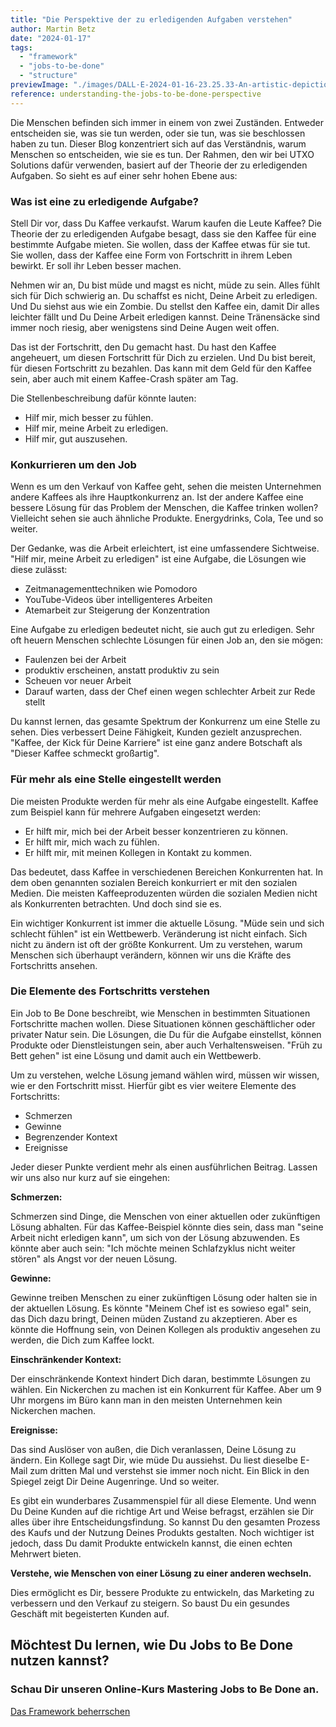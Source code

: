 ```yaml
---
title: "Die Perspektive der zu erledigenden Aufgaben verstehen"
author: Martin Betz
date: "2024-01-17"
tags:
  - "framework"
  - "jobs-to-be-done"
  - "structure"
previewImage: "./images/DALL·E-2024-01-16-23.25.33-An-artistic-depiction-of-a-businessman-in-an-office-with-one-wall-dedicated-to-explanations-about-customer-research.-The-wall-is-filled-with-various-.png"
reference: understanding-the-jobs-to-be-done-perspective
---
```


Die Menschen befinden sich immer in einem von zwei Zuständen. Entweder entscheiden sie, was sie tun werden, oder sie tun, was sie beschlossen haben zu tun. Dieser Blog konzentriert sich auf das Verständnis, warum Menschen so entscheiden, wie sie es tun. Der Rahmen, den wir bei UTXO Solutions dafür verwenden, basiert auf der Theorie der zu erledigenden Aufgaben. So sieht es auf einer sehr hohen Ebene aus:

### Was ist eine zu erledigende Aufgabe?

Stell Dir vor, dass Du Kaffee verkaufst. Warum kaufen die Leute Kaffee? Die Theorie der zu erledigenden Aufgabe besagt, dass sie den Kaffee für eine bestimmte Aufgabe mieten. Sie wollen, dass der Kaffee etwas für sie tut. Sie wollen, dass der Kaffee eine Form von Fortschritt in ihrem Leben bewirkt. Er soll ihr Leben besser machen.

Nehmen wir an, Du bist müde und magst es nicht, müde zu sein. Alles fühlt sich für Dich schwierig an. Du schaffst es nicht, Deine Arbeit zu erledigen. Und Du siehst aus wie ein Zombie. Du stellst den Kaffee ein, damit Dir alles leichter fällt und Du Deine Arbeit erledigen kannst. Deine Tränensäcke sind immer noch riesig, aber wenigstens sind Deine Augen weit offen.

Das ist der Fortschritt, den Du gemacht hast. Du hast den Kaffee angeheuert, um diesen Fortschritt für Dich zu erzielen. Und Du bist bereit, für diesen Fortschritt zu bezahlen. Das kann mit dem Geld für den Kaffee sein, aber auch mit einem Kaffee-Crash später am Tag.

Die Stellenbeschreibung dafür könnte lauten:

- Hilf mir, mich besser zu fühlen.
- Hilf mir, meine Arbeit zu erledigen.
- Hilf mir, gut auszusehen.

### Konkurrieren um den Job

Wenn es um den Verkauf von Kaffee geht, sehen die meisten Unternehmen andere Kaffees als ihre Hauptkonkurrenz an. Ist der andere Kaffee eine bessere Lösung für das Problem der Menschen, die Kaffee trinken wollen? Vielleicht sehen sie auch ähnliche Produkte. Energydrinks, Cola, Tee und so weiter.

Der Gedanke, was die Arbeit erleichtert, ist eine umfassendere Sichtweise. "Hilf mir, meine Arbeit zu erledigen" ist eine Aufgabe, die Lösungen wie diese zulässt:

- Zeitmanagementtechniken wie Pomodoro
- YouTube-Videos über intelligenteres Arbeiten
- Atemarbeit zur Steigerung der Konzentration

Eine Aufgabe zu erledigen bedeutet nicht, sie auch gut zu erledigen. Sehr oft heuern Menschen schlechte Lösungen für einen Job an, den sie mögen:

- Faulenzen bei der Arbeit
- produktiv erscheinen, anstatt produktiv zu sein
- Scheuen vor neuer Arbeit
- Darauf warten, dass der Chef einen wegen schlechter Arbeit zur Rede stellt

Du kannst lernen, das gesamte Spektrum der Konkurrenz um eine Stelle zu sehen. Dies verbessert Deine Fähigkeit, Kunden gezielt anzusprechen. "Kaffee, der Kick für Deine Karriere" ist eine ganz andere Botschaft als "Dieser Kaffee schmeckt großartig".

### Für mehr als eine Stelle eingestellt werden

Die meisten Produkte werden für mehr als eine Aufgabe eingestellt. Kaffee zum Beispiel kann für mehrere Aufgaben eingesetzt werden:

- Er hilft mir, mich bei der Arbeit besser konzentrieren zu können.
- Er hilft mir, mich wach zu fühlen.
- Er hilft mir, mit meinen Kollegen in Kontakt zu kommen.

Das bedeutet, dass Kaffee in verschiedenen Bereichen Konkurrenten hat. In dem oben genannten sozialen Bereich konkurriert er mit den sozialen Medien. Die meisten Kaffeeproduzenten würden die sozialen Medien nicht als Konkurrenten betrachten. Und doch sind sie es.

Ein wichtiger Konkurrent ist immer die aktuelle Lösung. "Müde sein und sich schlecht fühlen" ist ein Wettbewerb. Veränderung ist nicht einfach. Sich nicht zu ändern ist oft der größte Konkurrent. Um zu verstehen, warum Menschen sich überhaupt verändern, können wir uns die Kräfte des Fortschritts ansehen.

### Die Elemente des Fortschritts verstehen

Ein Job to Be Done beschreibt, wie Menschen in bestimmten Situationen Fortschritte machen wollen. Diese Situationen können geschäftlicher oder privater Natur sein. Die Lösungen, die Du für die Aufgabe einstellst, können Produkte oder Dienstleistungen sein, aber auch Verhaltensweisen. "Früh zu Bett gehen" ist eine Lösung und damit auch ein Wettbewerb.

Um zu verstehen, welche Lösung jemand wählen wird, müssen wir wissen, wie er den Fortschritt misst. Hierfür gibt es vier weitere Elemente des Fortschritts:

- Schmerzen
- Gewinne
- Begrenzender Kontext
- Ereignisse

Jeder dieser Punkte verdient mehr als einen ausführlichen Beitrag. Lassen wir uns also nur kurz auf sie eingehen:

**Schmerzen:**

Schmerzen sind Dinge, die Menschen von einer aktuellen oder zukünftigen Lösung abhalten. Für das Kaffee-Beispiel könnte dies sein, dass man "seine Arbeit nicht erledigen kann", um sich von der Lösung abzuwenden. Es könnte aber auch sein: "Ich möchte meinen Schlafzyklus nicht weiter stören" als Angst vor der neuen Lösung.

**Gewinne:**

Gewinne treiben Menschen zu einer zukünftigen Lösung oder halten sie in der aktuellen Lösung. Es könnte "Meinem Chef ist es sowieso egal" sein, das Dich dazu bringt, Deinen müden Zustand zu akzeptieren. Aber es könnte die Hoffnung sein, von Deinen Kollegen als produktiv angesehen zu werden, die Dich zum Kaffee lockt.

**Einschränkender Kontext:**

Der einschränkende Kontext hindert Dich daran, bestimmte Lösungen zu wählen. Ein Nickerchen zu machen ist ein Konkurrent für Kaffee. Aber um 9 Uhr morgens im Büro kann man in den meisten Unternehmen kein Nickerchen machen.

**Ereignisse:**

Das sind Auslöser von außen, die Dich veranlassen, Deine Lösung zu ändern. Ein Kollege sagt Dir, wie müde Du aussiehst. Du liest dieselbe E-Mail zum dritten Mal und verstehst sie immer noch nicht. Ein Blick in den Spiegel zeigt Dir Deine Augenringe. Und so weiter.

Es gibt ein wunderbares Zusammenspiel für all diese Elemente. Und wenn Du Deine Kunden auf die richtige Art und Weise befragst, erzählen sie Dir alles über ihre Entscheidungsfindung. So kannst Du den gesamten Prozess des Kaufs und der Nutzung Deines Produkts gestalten. Noch wichtiger ist jedoch, dass Du damit Produkte entwickeln kannst, die einen echten Mehrwert bieten.

**Verstehe, wie Menschen von einer Lösung zu einer anderen wechseln.**

Dies ermöglicht es Dir, bessere Produkte zu entwickeln, das Marketing zu verbessern und den Verkauf zu steigern. So baust Du ein gesundes Geschäft mit begeisterten Kunden auf.

## Möchtest Du lernen, wie Du Jobs to Be Done nutzen kannst?

### Schau Dir unseren Online-Kurs Mastering Jobs to Be Done an.

[Das Framework beherrschen](/leistungen/mastering-jobs-to-be-done-online-workshop/)
